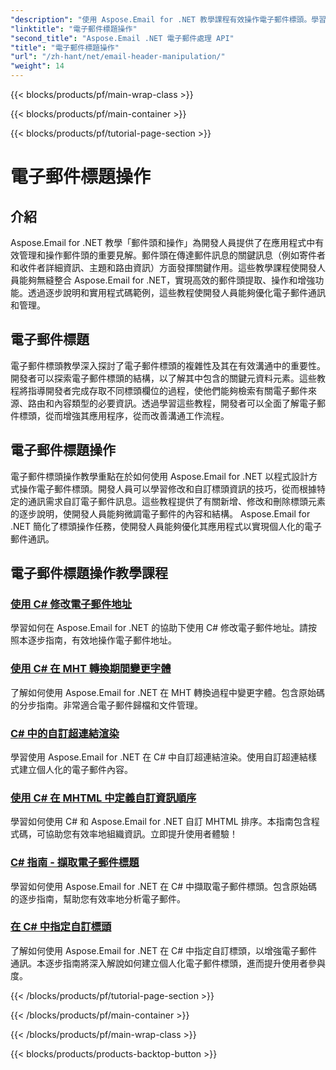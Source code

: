 ```yaml
---
"description": "使用 Aspose.Email for .NET 教學課程有效操作電子郵件標頭。學習如何提取、修改和個人化標頭，以增強溝通體驗。"
"linktitle": "電子郵件標題操作"
"second_title": "Aspose.Email .NET 電子郵件處理 API"
"title": "電子郵件標題操作"
"url": "/zh-hant/net/email-header-manipulation/"
"weight": 14
---
```


{{< blocks/products/pf/main-wrap-class >}}

{{< blocks/products/pf/main-container >}}

{{< blocks/products/pf/tutorial-page-section >}}

# 電子郵件標題操作


## 介紹

Aspose.Email for .NET 教學「郵件頭和操作」為開發人員提供了在應用程式中有效管理和操作郵件頭的重要見解。郵件頭在傳達郵件訊息的關鍵訊息（例如寄件者和收件者詳細資訊、主題和路由資訊）方面發揮關鍵作用。這些教學課程使開發人員能夠無縫整合 Aspose.Email for .NET，實現高效的郵件頭提取、操作和增強功能。透過逐步說明和實用程式碼範例，這些教程使開發人員能夠優化電子郵件通訊和管理。

## 電子郵件標題

電子郵件標頭教學深入探討了電子郵件標頭的複雜性及其在有效溝通中的重要性。開發者可以探索電子郵件標頭的結構，以了解其中包含的關鍵元資料元素。這些教程將指導開發者完成存取不同標頭欄位的過程，使他們能夠檢索有關電子郵件來源、路由和內容類型的必要資訊。透過學習這些教程，開發者可以全面了解電子郵件標頭，從而增強其應用程序，從而改善溝通工作流程。

## 電子郵件標題操作

電子郵件標頭操作教學重點在於如何使用 Aspose.Email for .NET 以程式設計方式操作電子郵件標頭。開發人員可以學習修改和自訂標頭資訊的技巧，從而根據特定的通訊需求自訂電子郵件訊息。這些教程提供了有關新增、修改和刪除標頭元素的逐步說明，使開發人員能夠微調電子郵件的內容和結構。 Aspose.Email for .NET 簡化了標頭操作任務，使開發人員能夠優化其應用程式以實現個人化的電子郵件通訊。

## 電子郵件標題操作教學課程
### [使用 C# 修改電子郵件地址](./modifying-email-addresses-with-csharp/)
學習如何在 Aspose.Email for .NET 的協助下使用 C# 修改電子郵件地址。請按照本逐步指南，有效地操作電子郵件地址。
### [使用 C# 在 MHT 轉換期間變更字體](./changing-fonts-during-mht-conversion-using-csharp/)
了解如何使用 Aspose.Email for .NET 在 MHT 轉換過程中變更字體。包含原始碼的分步指南。非常適合電子郵件歸檔和文件管理。
### [C# 中的自訂超連結渲染 ](./custom-hyperlink-rendering-in-csharp/)
學習使用 Aspose.Email for .NET 在 C# 中自訂超連結渲染。使用自訂超連結樣式建立個人化的電子郵件內容。
### [使用 C# 在 MHTML 中定義自訂資訊順序](./defining-custom-order-of-information-in-mhtml-with-csharp/)
學習如何使用 C# 和 Aspose.Email for .NET 自訂 MHTML 排序。本指南包含程式碼，可協助您有效率地組織資訊。立即提升使用者體驗！
### [C# 指南 - 擷取電子郵件標題](./csharp-guide-extracting-email-headers/)
學習如何使用 Aspose.Email for .NET 在 C# 中擷取電子郵件標頭。包含原始碼的逐步指南，幫助您有效率地分析電子郵件。 
### [在 C# 中指定自訂標頭](./specifying-custom-headers-in-csharp/)
了解如何使用 Aspose.Email for .NET 在 C# 中指定自訂標頭，以增強電子郵件通訊。本逐步指南將深入解說如何建立個人化電子郵件標頭，進而提升使用者參與度。

{{< /blocks/products/pf/tutorial-page-section >}}

{{< /blocks/products/pf/main-container >}}

{{< /blocks/products/pf/main-wrap-class >}}

{{< blocks/products/products-backtop-button >}}